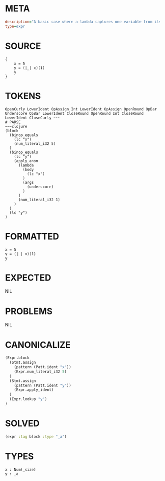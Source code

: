 # META
~~~ini
description="A basic case where a lambda captures one variable from its immediate parent scope."
type=expr
~~~
# SOURCE
~~~roc
{
    x = 5
    y = (|_| x)(1)
    y
}
~~~
# TOKENS
~~~text
OpenCurly LowerIdent OpAssign Int LowerIdent OpAssign OpenRound OpBar Underscore OpBar LowerIdent CloseRound OpenRound Int CloseRound LowerIdent CloseCurly ~~~
# PARSE
~~~clojure
(block
  (binop_equals
    (lc "x")
    (num_literal_i32 5)
  )
  (binop_equals
    (lc "y")
    (apply_anon
      (lambda
        (body
          (lc "x")
        )
        (args
          (underscore)
        )
      )
      (num_literal_i32 1)
    )
  )
  (lc "y")
)
~~~
# FORMATTED
~~~roc
x = 5
y = (|_| x)(1)
y
~~~
# EXPECTED
NIL
# PROBLEMS
NIL
# CANONICALIZE
~~~clojure
(Expr.block
  (Stmt.assign
    (pattern (Patt.ident "x"))
    (Expr.num_literal_i32 5)
  )
  (Stmt.assign
    (pattern (Patt.ident "y"))
    (Expr.apply_ident)
  )
  (Expr.lookup "y")
)
~~~
# SOLVED
~~~clojure
(expr :tag block :type "_a")
~~~
# TYPES
~~~roc
x : Num(_size)
y : _a
~~~
